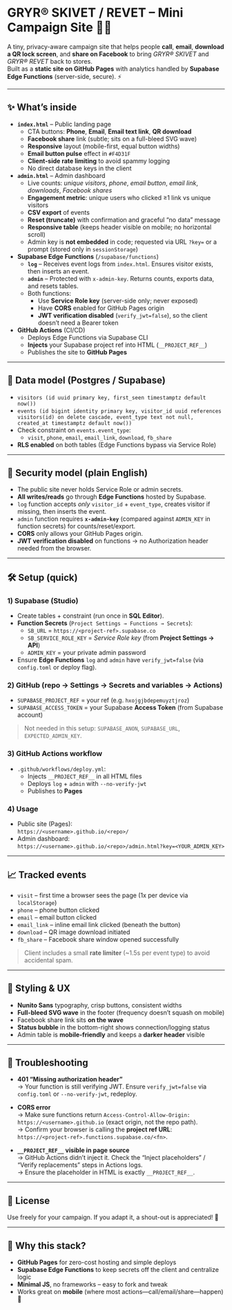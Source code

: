 # GRYR® SKIVET / REVET – Mini Campaign Site 🍞🧀

A tiny, privacy-aware campaign site that helps people **call**, **email**, **download a QR lock screen**, and **share on Facebook** to bring *GRYR® SKIVET* and *GRYR® REVET* back to stores.  
Built as a **static site on GitHub Pages** with analytics handled by **Supabase Edge Functions** (server-side, secure). ⚡

---

## ✨ What’s inside

- **`index.html`** – Public landing page
  - CTA buttons: **Phone**, **Email**, **Email text link**, **QR download**
  - **Facebook share** link (subtle; sits on a full-bleed SVG wave)
  - **Responsive** layout (mobile-first, equal button widths)
  - **Email button pulse** effect in `#F4D31F`
  - **Client-side rate limiting** to avoid spammy logging
  - No direct database keys in the client
- **`admin.html`** – Admin dashboard
  - Live counts: *unique visitors*, *phone*, *email button*, *email link*, *downloads*, *Facebook shares*
  - **Engagement metric**: unique users who clicked ≥1 link vs unique visitors
  - **CSV export** of events
  - **Reset (truncate)** with confirmation and graceful “no data” message
  - **Responsive table** (keeps header visible on mobile; no horizontal scroll)
  - Admin key is **not embedded** in code; requested via URL `?key=` or a prompt (stored only in `sessionStorage`)
- **Supabase Edge Functions** (`/supabase/functions`)
  - **`log`** – Receives event logs from `index.html`. Ensures visitor exists, then inserts an event.
  - **`admin`** – Protected with `x-admin-key`. Returns counts, exports data, and resets tables.
  - Both functions:
    - Use **Service Role key** (server-side only; never exposed)
    - Have **CORS** enabled for GitHub Pages origin
    - **JWT verification disabled** (`verify_jwt=false`), so the client doesn’t need a Bearer token
- **GitHub Actions** (CI/CD)
  - Deploys Edge Functions via Supabase CLI
  - **Injects** your Supabase project ref into HTML (`__PROJECT_REF__`)
  - Publishes the site to **GitHub Pages**

---

## 🧱 Data model (Postgres / Supabase)

- `visitors (id uuid primary key, first_seen timestamptz default now())`
- `events (id bigint identity primary key, visitor_id uuid references visitors(id) on delete cascade, event_type text not null, created_at timestamptz default now())`
- Check constraint on `events.event_type`:
  - `visit`, `phone`, `email`, `email_link`, `download`, `fb_share`
- **RLS enabled** on both tables (Edge Functions bypass via Service Role)

---

## 🔐 Security model (plain English)

- The public site never holds Service Role or admin secrets.  
- **All writes/reads** go through **Edge Functions** hosted by Supabase.
- `log` function accepts *only* `visitor_id` + `event_type`, creates visitor if missing, then inserts the event.
- `admin` function requires **`x-admin-key`** (compared against `ADMIN_KEY` in function secrets) for counts/reset/export.
- **CORS** only allows your GitHub Pages origin.
- **JWT verification disabled** on functions → no Authorization header needed from the browser.

---

## 🛠️ Setup (quick)

### 1) Supabase (Studio)
- Create tables + constraint (run once in **SQL Editor**).
- **Function Secrets** (`Project Settings → Functions → Secrets`):
  - `SB_URL` = `https://<project-ref>.supabase.co`
  - `SB_SERVICE_ROLE_KEY` = *Service Role key* (from **Project Settings → API**)
  - `ADMIN_KEY` = your private admin password
- Ensure **Edge Functions** `log` and `admin` have `verify_jwt=false` (via `config.toml` or deploy flag).

### 2) GitHub (repo → Settings → Secrets and variables → Actions)
- `SUPABASE_PROJECT_REF` = your ref (e.g. `hxojgjbdepemuyztjroz`)
- `SUPABASE_ACCESS_TOKEN` = your Supabase **Access Token** (from Supabase account)

> Not needed in this setup: `SUPABASE_ANON`, `SUPABASE_URL`, `EXPECTED_ADMIN_KEY`.

### 3) GitHub Actions workflow
- `.github/workflows/deploy.yml`:
  - Injects `__PROJECT_REF__` in all HTML files
  - Deploys `log` + `admin` with `--no-verify-jwt`
  - Publishes to **Pages**

### 4) Usage
- Public site (Pages):  
  `https://<username>.github.io/<repo>/`
- Admin dashboard:  
  `https://<username>.github.io/<repo>/admin.html?key=<YOUR_ADMIN_KEY>`

---

## 📈 Tracked events

- `visit` – first time a browser sees the page (1x per device via `localStorage`)
- `phone` – phone button clicked
- `email` – email button clicked
- `email_link` – inline email link clicked (beneath the button)
- `download` – QR image download initiated
- `fb_share` – Facebook share window opened successfully

> Client includes a small **rate limiter** (~1.5s per event type) to avoid accidental spam.

---

## 🧭 Styling & UX

- **Nunito Sans** typography, crisp buttons, consistent widths  
- **Full-bleed SVG wave** in the footer (frequency doesn’t squash on mobile)  
- Facebook share link sits **on the wave**  
- **Status bubble** in the bottom-right shows connection/logging status  
- Admin table is **mobile-friendly** and keeps a **darker header** visible

---

## 🧪 Troubleshooting

- **401 “Missing authorization header”**  
  → Your function is still verifying JWT. Ensure `verify_jwt=false` via `config.toml` or `--no-verify-jwt`, redeploy.

- **CORS error**  
  → Make sure functions return `Access-Control-Allow-Origin: https://<username>.github.io` (exact origin, not the repo path).  
  → Confirm your browser is calling the **project ref URL**:  
    `https://<project-ref>.functions.supabase.co/<fn>`.

- **`__PROJECT_REF__` visible in page source**  
  → GitHub Actions didn’t inject it. Check the “Inject placeholders” / “Verify replacements” steps in Actions logs.  
  → Ensure the placeholder in HTML is exactly `__PROJECT_REF__`.

---

## 📜 License

Use freely for your campaign. If you adapt it, a shout-out is appreciated! 🙌

---

## 🙋 Why this stack?

- **GitHub Pages** for zero-cost hosting and simple deploys  
- **Supabase Edge Functions** to keep secrets off the client and centralize logic  
- **Minimal JS**, no frameworks – easy to fork and tweak  
- Works great on **mobile** (where most actions—call/email/share—happen) 📱
